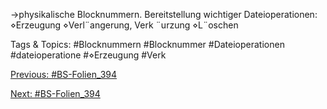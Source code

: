 →physikalische Blocknummern.
Bereitstellung wichtiger Dateioperationen:
⋄Erzeugung
⋄Verl¨angerung, Verk ¨urzung
⋄L¨oschen

   Tags & Topics:
   #Blocknummern
   #Blocknummer
   #Dateioperationen
   #dateioperatione
   #⋄Erzeugung
   #Verk

[Previous: #BS-Folien_394](BS-Folien_394.md)

[Next: #BS-Folien_394](BS-Folien_394.md)